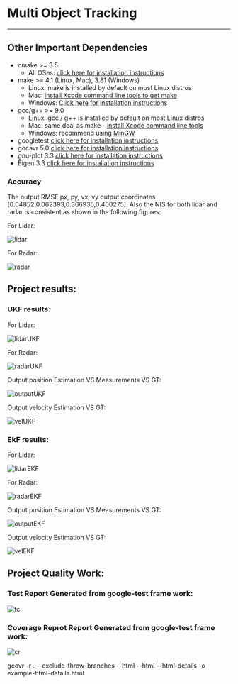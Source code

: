 # Multi Object Tracking

---

## Other Important Dependencies
* cmake >= 3.5
  * All OSes: [click here for installation instructions](https://cmake.org/install/)
* make >= 4.1 (Linux, Mac), 3.81 (Windows)
  * Linux: make is installed by default on most Linux distros
  * Mac: [install Xcode command line tools to get make](https://developer.apple.com/xcode/features/)
  * Windows: [Click here for installation instructions](http://gnuwin32.sourceforge.net/packages/make.htm)
* gcc/g++ >= 9.0
  * Linux: gcc / g++ is installed by default on most Linux distros
  * Mac: same deal as make - [install Xcode command line tools](https://developer.apple.com/xcode/features/)
  * Windows: recommend using [MinGW](http://www.mingw.org/)
* googletest [click here for installation instructions](https://github.com/google/googletest)
* gocavr 5.0 [click here for installation instructions](https://gcovr.com/en/stable/installation.html)
* gnu-plot 3.3 [click here for installation instructions](http://www.gnuplot.info/)
* Eigen 3.3 [click here for installation instructions](https://eigen.tuxfamily.org/index.php?title=Main_Page)   
### Accuracy
The output RMSE px, py, vx, vy output coordinates [0.04852,0.062393,0.366935,0.400275].
Also the NIS for both lidar and radar is consistent as shown in the following figures:

For Lidar:

![lidar](media/highway--NIS_laser.png)


For Radar:

![radar](media/highway--NIS_Radar.png)

## Project results:

### UKF results:
For Lidar:

![lidarUKF](media/UKF_sample-laser-radar-measurement-data-1--NIS_laser.png)

For Radar:

![radarUKF](media/UKF_sample-laser-radar-measurement-data-1--NIS-Radar.png)

Output position Estimation VS Measurements VS GT:

![outputUKF](media/UKF_sample-laser-radar-measurement-data-1--Output-estimation.png)

Output velocity Estimation VS GT:

![velUKF](media/UKF_sample-laser-radar-measurement-data-1--Output-V.png)

### EkF results:
For Lidar:

![lidarEKF](media/EKF_sample-laser-radar-measurement-data-1--NIS_laser.png)

For Radar:

![radarEKF](media/EKF_sample-laser-radar-measurement-data-1--NIS-Radar.png)

Output position Estimation VS Measurements VS GT:

![outputEKF](media/EKF_estimation.png)

Output velocity Estimation VS GT:

![velEKF](media/EKF_sample-laser-radar-measurement-data-1--Output-V.png)

## Project Quality Work:

### Test Report Generated from google-test frame work:
![tc](media/test_cases.png)

### Coverage Reprot Report Generated from google-test frame work:
![cr](media/coverage.png)


gcovr -r . --exclude-throw-branches --html --html --html-details -o example-html-details.html

